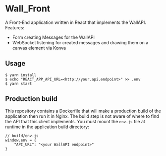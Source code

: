 # Wall_Front

A Front-End application written in React that implements the WallAPI.
Features:
 - Form creating Messages for the WallAPI
 - WebSocket listening for created messages and drawing them on a canvas element via Konva


## Usage

```
$ yarn install
$ echo "REACT_APP_API_URL=<http://your.api.endpoint>" >> .env
$ yarn start
```


## Production build
This repository contains a Dockerfile that will make a production build
of the application then run it in Nginx. The build step is not aware of
where to find the API that this client implements.
You must mount the `env.js` file at runtime in the application build directory:

```
// build/env.js
window.env = {
    "API_URL": "<your WallAPI endpoint>"
}
```
